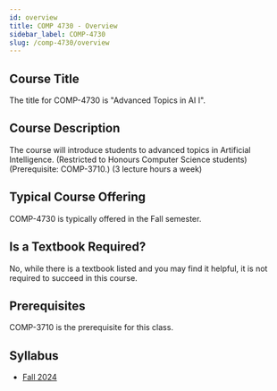 ```yaml
---
id: overview
title: COMP 4730 - Overview
sidebar_label: COMP-4730
slug: /comp-4730/overview
---
```


## Course Title

The title for COMP-4730 is "Advanced Topics in AI I".

## Course Description

The course will introduce students to advanced topics in Artificial Intelligence. (Restricted to Honours Computer Science students) (Prerequisite: COMP-3710.) (3 lecture hours a week)

## Typical Course Offering

COMP-4730 is typically offered in the Fall semester.

## Is a Textbook Required?

No, while there is a textbook listed and you may find it helpful, it is not required to succeed in this course.

## Prerequisites

COMP-3710 is the prerequisite for this class.

## Syllabus

-   [Fall 2024](../../resources/syllabus/COMP-4730-01%20F24.pdf)
